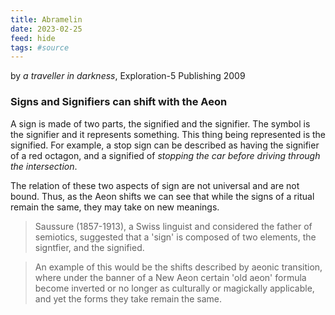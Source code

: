 ```yaml
---
title: Abramelin
date: 2023-02-25
feed: hide
tags: #source  
---
```


by _a traveller in darkness_, Exploration-5 Publishing 2009

### Signs and Signifiers can shift with the Aeon
A sign is made of two parts, the signified and the signifier. The symbol is the signifier and it represents something. This thing being represented is the signified. For example, a stop sign can be described as having the signifier of a red octagon, and a signified of _stopping the car before driving through the intersection_.

The relation of these two aspects of sign are not universal and are not bound. Thus, as the Aeon shifts we can see that while the signs of a ritual remain the same, they may take on new meanings.

>Saussure (1857-1913), a Swiss linguist and considered the father of semiotics, suggested that a 'sign' is composed of two elements, the signtfier, and the signified.

>An example of this would be the shifts described by aeonic transition, where under the banner of a New Aeon certain 'old aeon' formula become inverted or no longer as culturally or magickally applicable, and yet the forms they take remain the same.

